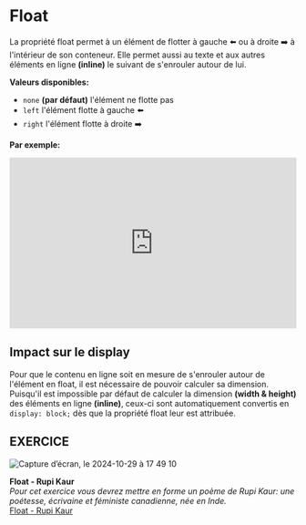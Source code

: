 # Float
La propriété float permet à un élément de flotter à gauche ⬅️ ou à droite ➡️ à l'intérieur de son conteneur. Elle permet aussi au texte et aux autres éléments en ligne **(inline)** le suivant de s'enrouler autour de lui.

**Valeurs disponibles:**

- `none` **(par défaut)** l'élément ne flotte pas
- `left` l'élément flotte à gauche ⬅️
- `right` l'élément flotte à droite ➡️

**Par exemple:**

<iframe height="300" style="width: 100%;" scrolling="no" title="Float" src="https://codepen.io/tim-momo/embed/XWBYPjO?default-tab=html%2Cresult" frameborder="no" loading="lazy" allowtransparency="true" allowfullscreen="true">
  See the Pen <a href="https://codepen.io/tim-momo/pen/XWBYPjO">
  Float</a> by TIM Montmorency (<a href="https://codepen.io/tim-momo">@tim-momo</a>)
  on <a href="https://codepen.io">CodePen</a>.
</iframe>

## Impact sur le display

Pour que le contenu en ligne soit en mesure de s'enrouler autour de l'élément en float, il est nécessaire de pouvoir calculer sa dimension. Puisqu'il est impossible par défaut de calculer la dimension **(width & height)** des éléments en ligne **(inline)**, ceux-ci sont automatiquement convertis en `display: block;` dès que la propriété float leur est attribuée.





## EXERCICE

<div class="grid grid-auto" markdown>

![Capture d’écran, le 2024-10-29 à 17 49 10](https://github.com/user-attachments/assets/5fe24628-51df-4f55-aaf2-e1479117a4a5)

  **Float - Rupi Kaur**<br>
  _Pour cet exercice vous devrez mettre en forme un poème de Rupi Kaur: une poétesse, écrivaine et féministe canadienne, née en Inde._<br>
  [Float - Rupi Kaur](https://tim-montmorency.com/compendium/582-111%E2%80%93web1/exercices/rupi-kaur.html)
</div>
